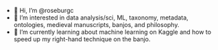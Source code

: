 - 👋 Hi, I’m @roseburgc
- 👀 I’m interested in data analysis/sci, ML, taxonomy, metadata, ontologies, medieval manuscripts, banjos, and philosophy.
- 🌱 I’m currently learning about machine learning on Kaggle and how to speed up my right-hand technique on the banjo.

<!---
roseburgc/roseburgc is a ✨ special ✨ repository because its `README.md` (this file) appears on your GitHub profile.
You can click the Preview link to take a look at your changes.
--->
